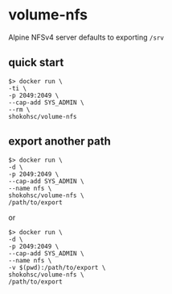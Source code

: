 # volume-nfs

Alpine NFSv4 server
defaults to exporting `/srv`

## quick start

````
$> docker run \
-ti \
-p 2049:2049 \
--cap-add SYS_ADMIN \
--rm \
shokohsc/volume-nfs
````

## export another path

````
$> docker run \
-d \
-p 2049:2049 \
--cap-add SYS_ADMIN \
--name nfs \
shokohsc/volume-nfs \
/path/to/export
````

or

````
$> docker run \
-d \
-p 2049:2049 \
--cap-add SYS_ADMIN \
--name nfs \
-v $(pwd):/path/to/export \
shokohsc/volume-nfs \
/path/to/export
````
